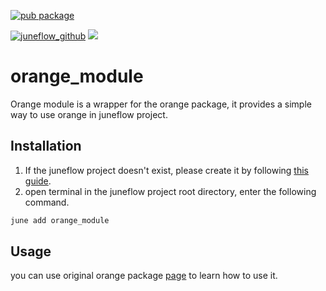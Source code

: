 [![pub package](https://img.shields.io/pub/v/orange_module.svg)](https://pub.dartlang.org/packages/orange_module)

[![juneflow_github](https://img.shields.io/badge/Juneflow-GitHub-181717?style=for-the-badge&logo=github)](https://github.com/melodysdreamj/juneflow)
[![](https://img.shields.io/badge/View-Hub-007bff?style=for-the-badge&logo=flutter)](https://view.juneflow.org/)

# orange_module
Orange module is a wrapper for the orange package, it provides a simple way to use orange in juneflow project.

##  Installation
1. If the juneflow project doesn't exist, please create it by following [this guide](https://doc.juneflow.org/).
2. open terminal in the juneflow project root directory, enter the following command.
 ```bash
 june add orange_module
 ```

## Usage
you can use original orange package [page](https://pub.dev/packages/orange) to learn how to use it.
